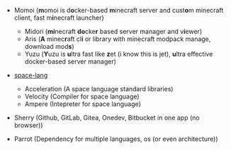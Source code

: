- Momoi (**m**omoi is d**o**cker-based **m**inecraft server and cust**o**m minecraft client, fast m**i**necraft launcher)
  - Midori (**mi**necraft **do**cke**r** based server manager and v**i**ewer)
  - Aris (**A** minec**r**aft cl**i** or library with minecraft modpack manage, download mod**s**)
  - Yuzu (**Y**uzu is **u**ltra fast like **z**et (i know this is jet), **u**ltra effective docker-based server manager)

- [space-lang](https://github.com/misilelab/space-lang)
  - Acceleration (A space language standard libraries)
  - Velocity (Compiler for space language)
  - Ampere (Intepreter for space language)

- Sherry (Github, GitLab, Gitea, Onedev, Bitbucket in one app (no browser))

- Parrot (Dependency for multiple languages, os (or even architecture))

